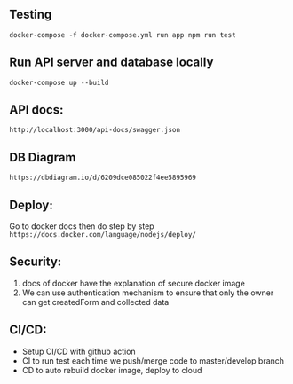 <!-- Write some documents -->
## Testing
`docker-compose -f docker-compose.yml run app npm run test`

## Run API server and database locally
`docker-compose up --build`

## API docs:
`http://localhost:3000/api-docs/swagger.json` 

## DB Diagram
`https://dbdiagram.io/d/6209dce085022f4ee5895969`

## Deploy: 
Go to docker docs then do step by step
`https://docs.docker.com/language/nodejs/deploy/`

## Security:
1. docs of docker have the explanation of secure docker image
2. We can use authentication mechanism to ensure that only the owner can get createdForm and collected data

## CI/CD: 
* Setup CI/CD with github action
* CI to run test each time we push/merge code to master/develop branch
* CD to auto rebuild docker image, deploy to cloud
